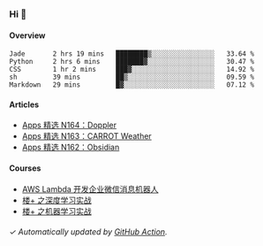### Hi 👋

#### Overview

<!--START_SECTION:waka-->
```text
Jade       2 hrs 19 mins   ████████▒░░░░░░░░░░░░░░░░   33.64 % 
Python     2 hrs 6 mins    ███████▓░░░░░░░░░░░░░░░░░   30.47 % 
CSS        1 hr 2 mins     ███▓░░░░░░░░░░░░░░░░░░░░░   14.92 % 
sh         39 mins         ██▒░░░░░░░░░░░░░░░░░░░░░░   09.59 % 
Markdown   29 mins         █▓░░░░░░░░░░░░░░░░░░░░░░░   07.12 % 
```
<!--END_SECTION:waka-->

#### Articles

<!-- BLOG:START -->
- [Apps 精选 N164：Doppler](https://huhuhang.com/post/product-hunt/product-hunt-n164?ref=github)
- [Apps 精选 N163：CARROT Weather](https://huhuhang.com/post/product-hunt/product-hunt-n163?ref=github)
- [Apps 精选 N162：Obsidian](https://huhuhang.com/post/product-hunt/product-hunt-n162?ref=github)<!-- BLOG:END -->

#### Courses

<!-- SYL:START -->
- [AWS Lambda 开发企业微信消息机器人](https://lanqiao.cn/courses/2868)
- [楼+ 之深度学习实战](https://lanqiao.cn/courses/2617)
- [楼+ 之机器学习实战](https://lanqiao.cn/courses/2616)
<!-- SYL:END -->

###### ✓ Automatically updated by [GitHub Action](https://github.com/huhuhang/huhuhang/actions).

